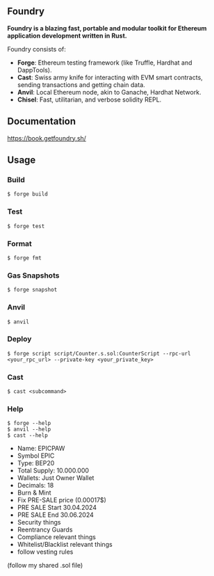 ## Foundry

**Foundry is a blazing fast, portable and modular toolkit for Ethereum application development written in Rust.**

Foundry consists of:

-   **Forge**: Ethereum testing framework (like Truffle, Hardhat and DappTools).
-   **Cast**: Swiss army knife for interacting with EVM smart contracts, sending transactions and getting chain data.
-   **Anvil**: Local Ethereum node, akin to Ganache, Hardhat Network.
-   **Chisel**: Fast, utilitarian, and verbose solidity REPL.

## Documentation

https://book.getfoundry.sh/

## Usage

### Build

```shell
$ forge build
```

### Test

```shell
$ forge test
```

### Format

```shell
$ forge fmt
```

### Gas Snapshots

```shell
$ forge snapshot
```

### Anvil

```shell
$ anvil
```

### Deploy

```shell
$ forge script script/Counter.s.sol:CounterScript --rpc-url <your_rpc_url> --private-key <your_private_key>
```

### Cast

```shell
$ cast <subcommand>
```

### Help

```shell
$ forge --help
$ anvil --help
$ cast --help
```

- Name: EPICPAW
- Symbol EPIC
- Type: BEP20
- Total Supply: 10.000.000
- Wallets: Just Owner Wallet
- Decimals: 18
- Burn & Mint
- Fix PRE-SALE price (0.00017$)
- PRE SALE Start 30.04.2024
- PRE SALE End 30.06.2024
- Security things
- Reentrancy Guards
- Compliance relevant things
- Whitelist/Blacklist relevant things
- follow vesting rules

(follow my shared .sol file)